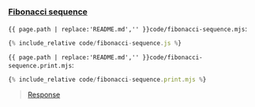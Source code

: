 ### [Fibonacci sequence](code.zip)

`{{ page.path | replace:'README.md','' }}code/fibonacci-sequence.mjs`:
```js
{% include_relative code/fibonacci-sequence.js %}
```

`{{ page.path | replace:'README.md','' }}code/fibonacci-sequence.print.mjs`:
```js
{% include_relative code/fibonacci-sequence.print.mjs %}
```

> [Response](response/fibonacci-sequence.js)